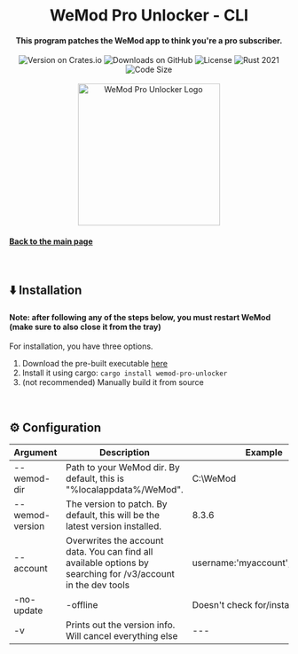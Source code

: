 <div align="center">
  <h1>WeMod Pro Unlocker - CLI</h1>
  <h4>This program patches the WeMod app to think you're a pro subscriber.</h4>
  <img src="https://img.shields.io/crates/v/wemod-pro-unlocker?color=purple" alt="Version on Crates.io">
  <img src="https://img.shields.io/github/downloads/bennett-sh/wemod-pro-unlocker/total?label=GitHub%20Downloads" alt="Downloads on GitHub">
  <img src="https://img.shields.io/crates/l/wemod-pro-unlocker?color=green" alt="License">


  <img src="https://img.shields.io/badge/rust-2021-orange?logo=rust" alt="Rust 2021">
  <img src="https://img.shields.io/github/languages/code-size/bennett-sh/wemod-pro-unlocker?color=yellow" alt="Code Size"><br/><br/>
  <img width="256" src="https://user-images.githubusercontent.com/110846042/204567385-4df3007c-7a63-40fd-9feb-f9f36aa43030.png" alt="WeMod Pro Unlocker Logo">
</div>

#### [Back to the main page](../README.md)

<br/>

## ⬇️ Installation
#### Note: after following any of the steps below, you must restart WeMod (make sure to also close it from the tray)
For installation, you have three options.
1. Download the pre-built executable [here](https://github.com/bennett-sh/wemod-pro-unlocker/releases/latest/download/wemod-pro-unlocker.exe)
2. Install it using cargo: ```cargo install wemod-pro-unlocker```
3. (not recommended) Manually build it from source

<br/>

## ⚙️ Configuration
| Argument                  	| Description                                                                                                                           	| Example
|---------------------------	|---------------------------------------------------------------------------------------------------------------------------------------	|----------------------------------
| --wemod-dir <dir>         	 	 	 	 	 	 	          	  | Path to your WeMod dir. By default, this is "%localappdata%/WeMod".                                         	| C:\WeMod
| --wemod-version <version> 	 	 	 	 	 	 	          	  | The version to patch. By default, this will be the latest version installed. 	                                | 8.3.6
| --account <json>            	 	 	 	              	  | Overwrites the account data. You can find all available options by searching for /v3/account in the dev tools | username:'myaccount',email:'test'
| -no-update | -offline            	 	              	  | Doesn't check for/install updates                                                                             | ---
| -v                          	 	 	 	 	            	  | Prints out the version info. Will cancel everything else                                                      | ---

<br/>
